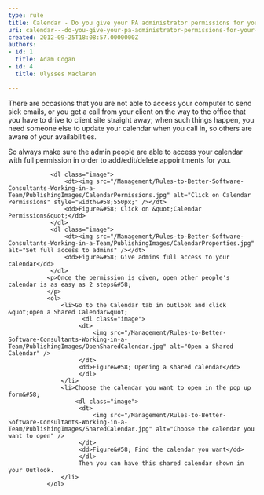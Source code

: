```yaml
---
type: rule
title: Calendar - Do you give your PA administrator permissions for your calendar?
uri: calendar---do-you-give-your-pa-administrator-permissions-for-your-calendar
created: 2012-09-25T18:08:57.0000000Z
authors:
- id: 1
  title: Adam Cogan
- id: 4
  title: Ulysses Maclaren

---
```




<span class='intro'> <p>There are occasions that you are not able to access your computer to send sick emails, or you get a call from your client on the way to the office that you have to drive to client site straight away; when such things happen, you need someone else to update your calendar when you call in, so others are aware of your availabilities. </p> </span>

<p>So always make sure the admin people are able to access your calendar with full permission in order to add/edit/delete appointments for you. ​</p>
                
                <dl class="image">
                    <dt><img src="/Management/Rules-to-Better-Software-Consultants-Working-in-a-Team/PublishingImages/CalendarPermissions.jpg" alt="Click on Calendar Permissions" style="width&#58;550px;" /></dt>
                    <dd>Figure&#58; Click on &quot;Calendar Permissions&quot;</dd>
                </dl>
                <dl class="image">
                    <dt><img src="/Management/Rules-to-Better-Software-Consultants-Working-in-a-Team/PublishingImages/CalendarProperties.jpg" alt="Set full access to admins" /></dt>
                    <dd>Figure&#58; Give admins full access to your calendar</dd>
                </dl>
               <p>Once the permission is given, open other people's calendar is as easy as 2 steps&#58;
               </p>
               <ol>
                   <li>Go to the Calendar tab in outlook and click &quot;open a Shared Calendar&quot;
                         <dl class="image">
                        <dt>
                            <img src="/Management/Rules-to-Better-Software-Consultants-Working-in-a-Team/PublishingImages/OpenSharedCalendar.jpg" alt="Open a Shared Calendar" />
                        </dt>
                        <dd>Figure&#58; Opening a shared calendar</dd>
                        </dl>
                   </li>
                   <li>Choose the calendar you want to open in the pop up form&#58;
                       <dl class="image">
                        <dt>
                            <img src="/Management/Rules-to-Better-Software-Consultants-Working-in-a-Team/PublishingImages/SharedCalendar.jpg" alt="Choose the calendar you want to open" />
                        </dt>
                        <dd>Figure&#58; Find the calendar you want</dd>
                        </dl>
                        Then you can have this shared calendar shown in your Outlook.
                   </li>
               </ol>



